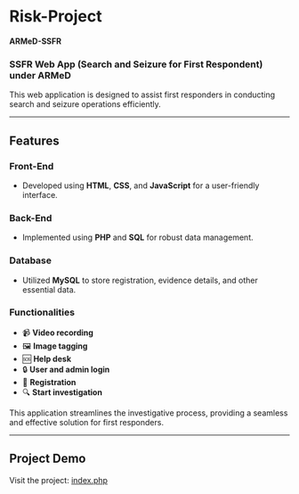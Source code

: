 # Risk-Project  
**ARMeD-SSFR**  

### SSFR Web App (Search and Seizure for First Respondent) under ARMeD  
This web application is designed to assist first responders in conducting search and seizure operations efficiently.  

---

## Features  

### Front-End  
- Developed using **HTML**, **CSS**, and **JavaScript** for a user-friendly interface.  

### Back-End  
- Implemented using **PHP** and **SQL** for robust data management.  

### Database  
- Utilized **MySQL** to store registration, evidence details, and other essential data.  

### Functionalities  
- 📹 **Video recording**  
- 🖼️ **Image tagging**  
- 🆘 **Help desk**  
- 🔒 **User and admin login**  
- 📝 **Registration**  
- 🔍 **Start investigation**  

This application streamlines the investigative process, providing a seamless and effective solution for first responders.  

---

## Project Demo  
Visit the project: [index.php](https://kumarvimlesh.github.io/Risk-Project/index.php)

